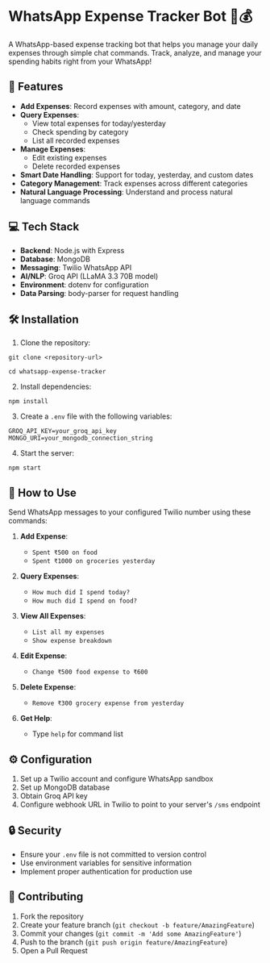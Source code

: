 # WhatsApp Expense Tracker Bot 📱💰

A WhatsApp-based expense tracking bot that helps you manage your daily expenses through simple chat commands. Track, analyze, and manage your spending habits right from your WhatsApp!

## 🚀 Features

- **Add Expenses**: Record expenses with amount, category, and date
- **Query Expenses**: 
  - View total expenses for today/yesterday
  - Check spending by category
  - List all recorded expenses
- **Manage Expenses**:
  - Edit existing expenses
  - Delete recorded expenses
- **Smart Date Handling**: Support for today, yesterday, and custom dates
- **Category Management**: Track expenses across different categories
- **Natural Language Processing**: Understand and process natural language commands

## 💻 Tech Stack

- **Backend**: Node.js with Express
- **Database**: MongoDB
- **Messaging**: Twilio WhatsApp API
- **AI/NLP**: Groq API (LLaMA 3.3 70B model)
- **Environment**: dotenv for configuration
- **Data Parsing**: body-parser for request handling

## 🛠️ Installation

1. Clone the repository:
```
git clone <repository-url>

cd whatsapp-expense-tracker
```
2. Install dependencies:
```
npm install
```
3. Create a `.env` file with the following variables:
```
GROQ_API_KEY=your_groq_api_key
MONGO_URI=your_mongodb_connection_string
```
4. Start the server:
```
npm start
```


## 📱 How to Use

Send WhatsApp messages to your configured Twilio number using these commands:

1. **Add Expense**:
   - `Spent ₹500 on food`
   - `Spent ₹1000 on groceries yesterday`

2. **Query Expenses**:
   - `How much did I spend today?`
   - `How much did I spend on food?`

3. **View All Expenses**:
   - `List all my expenses`
   - `Show expense breakdown`

4. **Edit Expense**:
   - `Change ₹500 food expense to ₹600`

5. **Delete Expense**:
   - `Remove ₹300 grocery expense from yesterday`

6. **Get Help**:
   - Type `help` for command list

## ⚙️ Configuration

1. Set up a Twilio account and configure WhatsApp sandbox
2. Set up MongoDB database
3. Obtain Groq API key
4. Configure webhook URL in Twilio to point to your server's `/sms` endpoint

## 🔒 Security

- Ensure your `.env` file is not committed to version control
- Use environment variables for sensitive information
- Implement proper authentication for production use

## 🤝 Contributing

1. Fork the repository
2. Create your feature branch (`git checkout -b feature/AmazingFeature`)
3. Commit your changes (`git commit -m 'Add some AmazingFeature'`)
4. Push to the branch (`git push origin feature/AmazingFeature`)
5. Open a Pull Request
